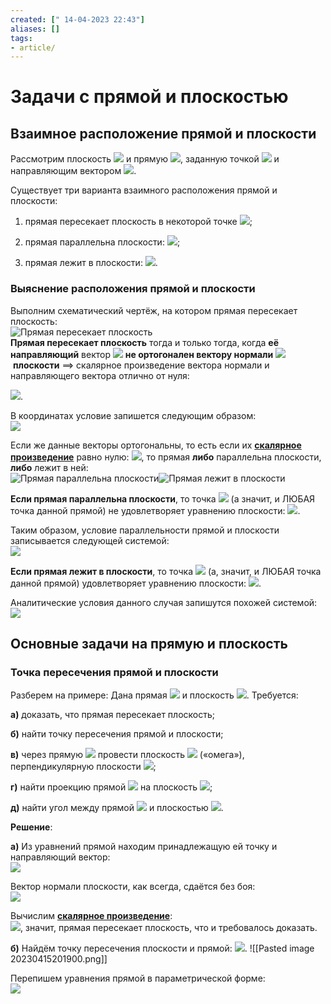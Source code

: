 ```yaml
---
created: [" 14-04-2023 22:43"]
aliases: []
tags:
- article/
---
```


# Задачи с прямой и плоскостью

## Взаимное расположение прямой и плоскости
Рассмотрим плоскость ![](http://mathprofi.ru/d/zadachi_s_pryamoi_i_ploskostju_clip_image002.gif) и прямую ![](http://mathprofi.ru/d/zadachi_s_pryamoi_i_ploskostju_clip_image004.gif), заданную точкой ![](http://mathprofi.ru/d/zadachi_s_pryamoi_i_ploskostju_clip_image006.gif) и направляющим вектором ![](http://mathprofi.ru/d/zadachi_s_pryamoi_i_ploskostju_clip_image008.gif). 

Существует три варианта взаимного расположения прямой и плоскости:

1) прямая пересекает плоскость в некоторой точке ![](http://mathprofi.ru/d/zadachi_s_pryamoi_i_ploskostju_clip_image010.gif);
2) прямая параллельна плоскости: ![](http://mathprofi.ru/d/zadachi_s_pryamoi_i_ploskostju_clip_image012.gif);

3) прямая лежит в плоскости: ![](http://mathprofi.ru/d/zadachi_s_pryamoi_i_ploskostju_clip_image014.gif).


### Выяснение расположения прямой и плоскости

Выполним схематический чертёж, на котором прямая пересекает плоскость:  
![Прямая пересекает плоскость](http://mathprofi.ru/d/zadachi_s_pryamoi_i_ploskostju_clip_image016.jpg)  
**Прямая пересекает плоскость** тогда и только тогда, когда **её** **направляющий** вектор ![](http://mathprofi.ru/d/zadachi_s_pryamoi_i_ploskostju_clip_image018.gif) **не ортогонален вектору нормали** ![](http://mathprofi.ru/d/zadachi_s_pryamoi_i_ploskostju_clip_image020.gif) **плоскости** $\implies$ скалярное произведение вектора нормали и направляющего вектора отлично от нуля:

![](http://mathprofi.ru/d/zadachi_s_pryamoi_i_ploskostju_clip_image022.gif).

В координатах условие запишется следующим образом:  
![](http://mathprofi.ru/d/zadachi_s_pryamoi_i_ploskostju_clip_image024.gif)

Если же данные векторы ортогональны, то есть если их **[скалярное произведение](http://mathprofi.ru/skaljarnoe_proizvedenie_vektorov.html)** равно нулю: ![](http://mathprofi.ru/d/zadachi_s_pryamoi_i_ploskostju_clip_image026.gif), то прямая **либо** параллельна плоскости, **либо** лежит в ней:  
![Прямая параллельна плоскости](http://mathprofi.ru/d/zadachi_s_pryamoi_i_ploskostju_clip_image028.jpg)![Прямая лежит в плоскости](http://mathprofi.ru/d/zadachi_s_pryamoi_i_ploskostju_clip_image030.jpg)

**Если прямая параллельна плоскости**, то точка ![](http://mathprofi.ru/d/zadachi_s_pryamoi_i_ploskostju_clip_image006_0000.gif) (а значит, и ЛЮБАЯ точка данной прямой) не удовлетворяет уравнению плоскости: ![](http://mathprofi.ru/d/zadachi_s_pryamoi_i_ploskostju_clip_image032.gif).

Таким образом, условие параллельности прямой и плоскости записывается следующей системой:  
![](http://mathprofi.ru/d/zadachi_s_pryamoi_i_ploskostju_clip_image034.gif)

**Если прямая лежит в плоскости**, то точка ![](http://mathprofi.ru/d/zadachi_s_pryamoi_i_ploskostju_clip_image036.gif) (а, значит, и ЛЮБАЯ точка данной прямой) удовлетворяет уравнению плоскости: ![](http://mathprofi.ru/d/zadachi_s_pryamoi_i_ploskostju_clip_image038.gif).

Аналитические условия данного случая запишутся похожей системой:  
![](http://mathprofi.ru/d/zadachi_s_pryamoi_i_ploskostju_clip_image040.gif)

## Основные задачи на прямую и плоскость

### Точка пересечения прямой и плоскости

Разберем на примере:
Дана прямая ![](http://mathprofi.ru/d/zadachi_s_pryamoi_i_ploskostju_clip_image066.gif) и плоскость ![](http://mathprofi.ru/d/zadachi_s_pryamoi_i_ploskostju_clip_image068.gif). Требуется:

**а)** доказать, что прямая пересекает плоскость;

**б)** найти точку пересечения прямой и плоскости;

**в)** через прямую ![](http://mathprofi.ru/d/zadachi_s_pryamoi_i_ploskostju_clip_image070.gif) провести плоскость ![](http://mathprofi.ru/d/zadachi_s_pryamoi_i_ploskostju_clip_image072.gif) («омега»), перпендикулярную плоскости ![](http://mathprofi.ru/d/zadachi_s_pryamoi_i_ploskostju_clip_image074.gif);

**г)** найти проекцию прямой ![](http://mathprofi.ru/d/zadachi_s_pryamoi_i_ploskostju_clip_image070_0000.gif) на плоскость ![](http://mathprofi.ru/d/zadachi_s_pryamoi_i_ploskostju_clip_image074_0000.gif);

**д)** найти угол между прямой ![](http://mathprofi.ru/d/zadachi_s_pryamoi_i_ploskostju_clip_image070_0001.gif) и плоскостью ![](http://mathprofi.ru/d/zadachi_s_pryamoi_i_ploskostju_clip_image074_0001.gif).

**Решение**:

**а)** Из уравнений прямой находим принадлежащую ей точку и направляющий вектор:  
![](http://mathprofi.ru/d/zadachi_s_pryamoi_i_ploskostju_clip_image076.gif)

Вектор нормали плоскости, как всегда, сдаётся без боя:  
![](http://mathprofi.ru/d/zadachi_s_pryamoi_i_ploskostju_clip_image078.gif)

Вычислим **[скалярное произведение](http://mathprofi.ru/skaljarnoe_proizvedenie_vektorov.html)**:  
![](http://mathprofi.ru/d/zadachi_s_pryamoi_i_ploskostju_clip_image080.gif), значит, прямая пересекает плоскость, что и требовалось доказать.

**б)** Найдём точку пересечения плоскости и прямой: ![](http://mathprofi.ru/d/zadachi_s_pryamoi_i_ploskostju_clip_image082.gif).
![[Pasted image 20230415201900.png]]

Перепишем уравнения прямой в параметрической форме:  
![](http://mathprofi.ru/d/zadachi_s_pryamoi_i_ploskostju_clip_image086.gif)
